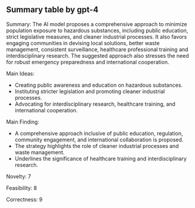 ## Summary table by gpt-4
Summary: 
The AI model proposes a comprehensive approach to minimize population exposure to hazardous substances, including public education, strict legislative measures, and cleaner industrial processes. It also favors engaging communities in devising local solutions, better waste management, consistent surveillance, healthcare professional training and interdisciplinary research. The suggested approach also stresses the need for robust emergency preparedness and international cooperation.

Main Ideas: 
- Creating public awareness and education on hazardous substances.
- Instituting stricter legislation and promoting cleaner industrial processes.
- Advocating for interdisciplinary research, healthcare training, and international cooperation.

Main Finding: 
- A comprehensive approach inclusive of public education, regulation, community engagement, and international collaboration is proposed.
- The strategy highlights the role of cleaner industrial processes and waste management.
- Underlines the significance of healthcare training and interdisciplinary research.

Novelty: 7

Feasibility: 8

Correctness: 9